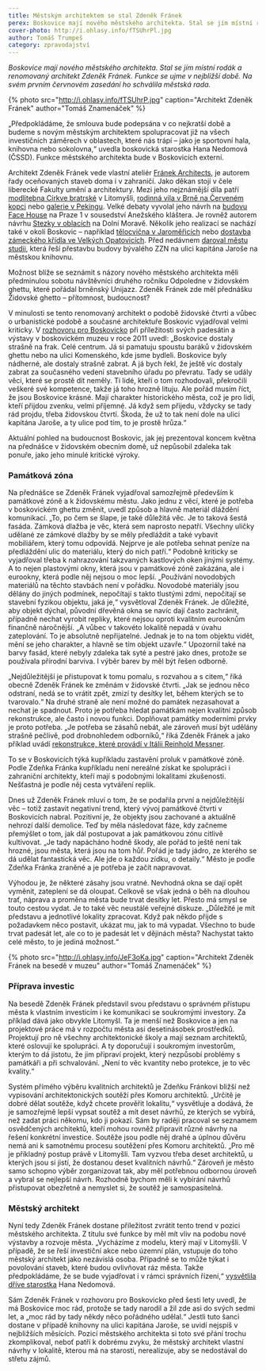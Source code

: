 ```yaml
---
title: Městským architektem se stal Zdeněk Fránek
perex: Boskovice mají nového městského architekta. Stal se jím místní rodák a renomovaný architekt Zdeněk Fránek.
cover-photo: http://i.ohlasy.info/fTSUhrPl.jpg
author: Tomáš Trumpeš
category: zpravodajství
---
```


*Boskovice mají nového městského architekta. Stal se jím místní rodák a renomovaný architekt Zdeněk Fránek. Funkce se ujme v nejbližší době. Na svém prvním červnovém zasedání ho schválila městská rada.*

{% photo src="http://i.ohlasy.info/fTSUhrP.jpg" caption="Architekt Zdeněk Fránek" author="Tomáš Znamenáček" %}

„Předpokládáme, že smlouva bude podepsána v co nejkratší době a budeme s novým městským architektem spolupracovat již na všech investičních záměrech v oblastech, které nás trápí – jako je sportovní hala, knihovna nebo sokolovna,“ uvedla boskovická starostka Hana Nedomová (ČSSD).  Funkce městského architekta bude v Boskovicích externí.

Architekt Zdeněk Fránek vede vlastní ateliér [Fránek Architects](http://www.franekarchitects.cz/), je autorem řady oceňovaných staveb doma i v zahraničí. Jako děkan stojí v čele liberecké Fakulty umění a architektury. Mezi jeho nejznámější díla patří [modlitebna Církve bratrské](http://www.franekarchitects.cz/projekt/modlitebna-cirkve-bratrske-litomysl/) v Litomyšli, [rodinná vila v Brně na Červeném kopci](http://www.franekarchitects.cz/projekt/rodinny-dum-na-cervenem-kopci/) nebo [galerie v Pekingu](http://www.franekarchitects.cz/projekt/ccc-peking/). Velké debaty vyvolal jeho návrh na [budovu Face House](http://www.ceskatelevize.cz/ct24/kultura/1792289-architekt-zdenek-franek-bojuje-za-marsmeloun) na Praze 1 v sousedství Anežského kláštera. Je rovněž autorem návrhu [Stezky v oblacích](http://www.franekarchitects.cz/projekt/stezka-v-oblacich/) na Dolní Moravě. Několik jeho realizací se nachází také v okolí Boskovic – například [tělocvična v Jaroměřicích](http://www.franekarchitects.cz/projekt/telocvicna-v-jaromericich/) nebo [dostavba zámeckého křídla ve Velkých Opatovicích](http://www.franekarchitects.cz/projekt/dostavba-zamku-ve-velkych-opatovicich/). Před nedávnem [daroval městu studii](http://www.ohlasy.info/clanky/2017/03/knihovna-zzn.html), která řeší přestavbu budovy bývalého ZZN na ulici kapitána Jaroše na městskou knihovnu. 

Možnost blíže se seznámit s názory nového městského architekta měli předminulou sobotu návštěvníci  druhého ročníku Odpoledne v židovském ghettu, které pořádal brněnský Unijazz. Zdeněk Fránek zde měl přednášku Židovské ghetto – přítomnost, budoucnost? 

V minulosti se tento renomovaný architekt o podobě židovské čtvrti a vůbec o urbanistické podobě a současné architektuře Boskovic vyjadřoval velmi kriticky. V [rozhovoru pro Boskovicko](http://stare.boskovicko.cz/cislo.phtml?iss_id=398#art_13502) při příležitosti svých padesátin a výstavy v boskovickém muzeu v roce 2011 uvedl:  „Boskovice dostaly strašně na frak. Celé centrum. Já si pamatuju spoustu baráků v židovském ghettu nebo na ulici Komenského, kde jsme bydleli. Boskovice byly nádherné, ale dostaly strašně zabrat. A já bych řekl, že ještě víc dostaly zabrat za současného vedení stavebního úřadu po převratu. Tady se udály věci, které se prostě dít neměly. Ti lidé, kteří o tom rozhodovali, překročili veškeré své kompetence, takže já toho hrozně lituju. Ale pořád musím říct, že jsou Boskovice krásné. Mají charakter historického města, což je pro lidi, kteří přijdou zvenku, velmi příjemné. Já když sem přijedu, vždycky se tady rád projdu, třeba židovskou čtvrtí. Škoda, že už to tak není dole na ulici kapitána Jaroše, a ty ulice pod tím, to je prostě hrůza.“

Aktuální pohled na budoucnost Boskovic, jak jej prezentoval koncem května na přednášce v židovském obecním domě, už nepůsobil zdaleka tak ponuře, jako jeho minulé kritické výroky. 

### Památková zóna

Na přednášce se Zdeněk Fránek vyjadřoval samozřejmě především k památkové zóně a k židovskému městu. Jako jednu z věcí, které je potřeba v boskovickém ghettu změnit, uvedl způsob a hlavně materiál dláždění komunikací. „To, po čem se šlape, je také důležitá věc. Je to taková šestá fasáda. Zámková dlažba je věc, která sem naprosto nepatří. Všechny uličky udělané ze zámkové dlažby by se měly předláždit a také vybavit mobiliářem, který tomu odpovídá. Nejprve je ale potřeba sehnat peníze na předláždění ulic do materiálu, který do nich patří.“ Podobně kriticky se vyjadřoval třeba k nahrazování takzvaných kastlových oken jinými systémy. A to nejen plastovými okny, která jsou v památkové zóně zakázána, ale i eurookny, která podle něj nejsou o moc lepší. „Používání novodobých materiálů na těchto stavbách není v pořádku. Novodobé materiály jsou dělány do jiných podmínek, nepočítají s takto tlustými zdmi, nepočítají se stavební fyzikou objektu, jaká je,“ vysvětloval Zdeněk Fránek. Je důležité, aby objekt dýchal, původní dřevěná okna se navíc dají často zachránit, případně nechat vyrobit repliky, které nejsou oproti kvalitním eurooknům finančně náročnější. „A vůbec v takovéto lokalitě nepadá v úvahu zateplování. To je absolutně nepřijatelné. Jednak je to na tom objektu vidět, mění se jeho charakter, a hlavně se tím objekt uzavře.“ Upozornil také na barvy fasád, které nebyly zdaleka tak syté a pestré jako dnes, protože se používala přírodní barviva. I výběr barev by měl být řešen odborně.

„Nejdůležitější je přistupovat k tomu pomalu, s rozvahou a s citem,“ říká obecně Zdeněk Fránek ke změnám v židovské čtvrti. „Jak se jednou něco odstraní, nedá se to vrátit zpět, zmizí ty desítky let, během kterých se to tvarovalo.“ Na druhé straně ale není možné do památek nezasahovat a nechat je spadnout. Proto je potřeba hledat památkám nejen kvalitní způsob rekonstrukce, ale často i novou funkci. Doplňovat památky moderními prvky je proto potřeba. „Je potřeba se zásahů nebát, ale zároveň musí být udělány strašně pečlivě, pod drobnohledem odborníků,“ říká Zdeněk Fránek a jako příklad uvádí [rekonstrukce, které provádí v Itálii Reinhold Messner](http://www.national-geographic.cz/clanky/exkluzivne-v-orlim-hnizde-reinholda-messnera.html). 

To se v Boskovicích týká kupříkladu zastavění proluk v památkové zóně. Podle Zdeňka Fránka kupříkladu není nereálné získat ke spolupráci i zahraniční architekty, kteří mají s podobnými lokalitami zkušenosti. Nešťastná je podle něj cesta vytváření replik. 

Dnes už Zdeněk Fránek mluví o tom, že se podařila první a nejdůležitější věc – totiž zastavit negativní trend, který vývoj památkové čtvrti v Boskovicích nabral. Pozitivní je, že objekty jsou zachované a aktuálně nehrozí další demolice. Teď by měla následovat fáze, kdy začneme přemýšlet o tom, jak dál postupovat a jak památkovou zónu citlivě kultivovat. „Je tady napácháno hodně škody, ale pořád to ještě není tak hrozné, jsou města, která jsou na tom hůř. Pořád je tady jádro, ze kterého se dá udělat fantastická věc. Ale jde o každou zídku, o detaily.“  Město je podle Zdeňka Fránka zraněné a je potřeba je začít napravovat. 

Výhodou je, že některé zásahy jsou vratné. Nevhodná okna se dají opět vyměnit, zateplení se dá oloupat. Celkově se však jedná o běh na dlouhou trať, náprava a proměna města bude trvat desítky let. Přesto má smysl se touto cestou vydat. Je to také věc neustálé veřejné diskuze. „Důležité je mít představu a jednotlivé lokality zpracovat. Když pak někdo přijde s požadavkem něco postavit, ukázat mu, jak to má vypadat. Všechno to bude trvat padesát let, ale co to je padesát let v dějinách města? Nachystat takto celé město, to je jediná možnost.“ 

{% photo src="http://i.ohlasy.info/JeF3oKa.jpg" caption="Architekt Zdeněk Fránek na besedě v muzeu" author="Tomáš Znamenáček" %}

### Příprava investic

Na besedě Zdeněk Fránek představil svou představu o správném přístupu města k vlastním investicím i ke komunikaci se soukromými investory. Za příklad dává jako obvykle Litomyšl. Ta je menší než Boskovice a jen na projektové práce má v rozpočtu města asi desetinásobek prostředků. Projektují pro ně všechny architektonické školy a mají seznam architektů, které oslovují ke spolupráci. A ty doporučují i soukromým investorům, kterým to dá jistotu, že jim připraví projekt, který nezpůsobí problémy s památkáři a při schvalování. „Není to věc kvantity nebo protekce, je to věc kvality.“ 

Systém přímého výběru kvalitních architektů je Zdeňku Fránkovi bližší než vypisování architektonických soutěží přes Komoru architektů. „Určitě je dobré dělat soutěže, když chcete prověřit lokalitu,“ vysvětluje a dodává, že je samozřejmě lepší vypsat soutěž a mít deset návrhů, ze kterých se vybírá, než zadat práci někomu, kdo ji pokazí. Sám by raději pracoval se seznamem osvědčených architektů, kteří mohou rovněž připravit různé návrhy na řešení konkrétní investice. Soutěže jsou podle něj drahé a úplnou důvěru nemá ani k samotnému procesu soutěžení přes Komoru architektů. „Pro mě je příkladný postup právě v Litomyšli. Tam vyzvou třeba deset architektů, u kterých jsou si jistí, že dostanou deset kvalitních návrhů.“ Zároveň je město samo schopno výběr zorganizovat tak, aby měl potřebnou odbornou úroveň a vybral se nejlepší návrh. Rozhodně bychom měli k vybírání návrhů přistupovat obezřetně a nemyslet si, že soutěž je samospasitelná.

### Městský architekt

Nyní tedy Zdeněk Fránek dostane příležitost zvrátit tento trend v pozici městského architekta. Z titulu své funkce by měl mít vliv na podobu nové výstavby a rozvoje města. „Vycházíme z modelu, který mají v Litomyšli. V případě, že se řeší investiční akce nebo územní plán, vstupuje do toho městský architekt jako nezávislá osoba. Případně se to může týkat i povolování staveb, které budou ovlivňovat ráz města. Takže předpokládáme, že se bude vyjadřovat i v rámci správních řízení,“ [vysvětlila dříve starostka](http://www.ohlasy.info/clanky/2017/03/mestsky-architekt.html) Hana Nedomová.

Sám Zdeněk Fránek v rozhovoru pro Boskovicko před šesti lety uvedl, že má Boskovice moc rád, protože se tady narodil a žil zde asi do svých sedmi let, a „moc rád by tady někdy něco pořádného udělal.“ Jestli tuto šanci dostane v případě knihovny na ulici kapitána Jaroše, se uvidí nejspíš v nejbližších měsících. Pozicí městského architekta si toto své přání trochu zkomplikoval, neboť patří k dobrému zvyku, že městský architekt vlastní návrhy v lokalitě, kterou má na starosti, nerealizuje, aby se nedostával do střetu zájmů.
